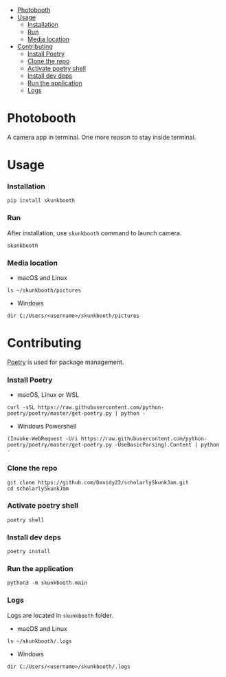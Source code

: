 - [Photobooth](#photobooth)
- [Usage](#usage)
    - [Installation](#installation)
    - [Run](#run)
    - [Media location](#media-location)
- [Contributing](#contributing)
    - [Install Poetry](#install-poetry)
    - [Clone the repo](#clone-the-repo)
    - [Activate poetry shell](#activate-poetry-shell)
    - [Install dev deps](#install-dev-deps)
    - [Run the application](#run-the-application)
    - [Logs](#logs)
# Photobooth

A camera app in terminal. One more reason to stay inside terminal.

# Usage
### Installation
```shell
pip install skunkbooth
```

### Run
After installation, use `skunkbooth` command to launch camera.

```shell
skunkbooth
```
### Media location

- macOS and Linux
```shell
ls ~/skunkbooth/pictures
```

- Windows
```shell
dir C:/Users/<username>/skunkbooth/pictures
```

# Contributing
[Poetry](https://python-poetry.org/) is used for package management.

### Install Poetry

- macOS, Linux or WSL
```shell
curl -sSL https://raw.githubusercontent.com/python-poetry/poetry/master/get-poetry.py | python -
```

- Windows Powershell
```shell
(Invoke-WebRequest -Uri https://raw.githubusercontent.com/python-poetry/poetry/master/get-poetry.py -UseBasicParsing).Content | python -
```

### Clone the repo
```shell
git clone https://github.com/Davidy22/scholarlySkunkJam.git
cd scholarlySkunkJam
```
### Activate poetry shell
```shell
poetry shell
```

### Install dev deps
```shell
poetry install
```

### Run the application
```shell
python3 -m skunkbooth.main
```

### Logs
Logs are located in `skunkbooth` folder.
- macOS and Linux
```shell
ls ~/skunkbooth/.logs
```

- Windows
```shell
dir C:/Users/<username>/skunkbooth/.logs
```
